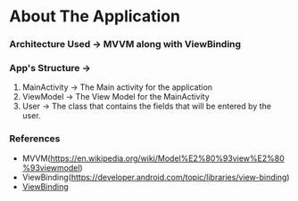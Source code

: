 # About The Application

### Architecture Used -> MVVM along with ViewBinding

### App's Structure ->
1. MainActivity -> The Main activity for the application
2. ViewModel -> The View Model for the MainActivity
3. User -> The class that contains the fields that will be entered by the user.

### References 
* MVVM(https://en.wikipedia.org/wiki/Model%E2%80%93view%E2%80%93viewmodel)
* ViewBinding(https://developer.android.com/topic/libraries/view-binding)
* [ViewBinding](https://developer.android.com/topic/libraries/view-binding)